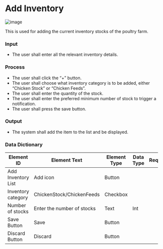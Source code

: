 # Add Inventory
![image](https://github.com/jar-RED/poultry-palace/assets/126373280/1b7d2202-624e-4532-a1c3-52520a1476d3)


This is used for adding the current inventory stocks of the poultry farm.
### Input
* The user shall enter all the relevant inventory details.	
### Process
* The user shall click the “+” button.
* The user shall choose what inventory category is to be added, either “Chicken Stock” or “Chicken Feeds”.
* The user shall enter the quantity of the stock.
* The user shall enter the preferred minimum number of stock to trigger a notification.
* The user shall press the save button.

### Output
* The system shall add the item to the list and be displayed.

### Data Dictionary
| Element ID | Element Text | Element Type | Data Type | Required | Rules? |
|------------|--------------|--------------|-----------|----------|--------|
| Add Inventory List | Add icon | Button|  |  |  |
| Inventory category | ChickenStock/ChickenFeeds | Checkbox |  |  |  |
| Number of stocks | Enter the number of stocks | Text| Int |  |  |
| Save Button | Save | Button |  |  |  |
| Discard Button | Discard | Button |  |  |  |




